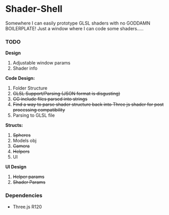 # Shader-Shell
Somewhere I can easily prototype GLSL shaders with no GODDAMN BOILERPLATE!
Just a window where I can code some shaders.....


### TODO

**Design**
1. Adjustable window params
2. Shader info

**Code Design:**
1. Folder Structure
2. ~~GLSL Support/Parsing (JSON format is disgusting)~~
3. ~~CG include files parsed into strings~~
4. ~~Find a way to parse shader structure back into Three js shader for post processing compatibility~~
5. Parsing to GLSL file

**Structs:**
1. ~~Spheres~~
2. Models obj
3. ~~Camera~~
4. ~~Helpers~~
5. UI

**UI Design**
1. ~~Helper params~~
2. ~~Shader Params~~


### Dependencies
- Three.js R120
